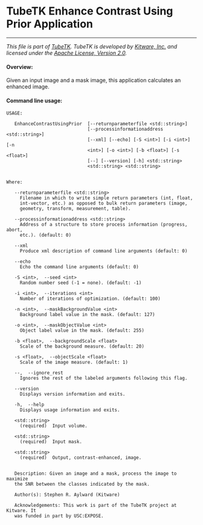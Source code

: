 TubeTK Enhance Contrast Using Prior Application
===============================================

---
*This file is part of [TubeTK](http://www.tubetk.org). TubeTK is developed by [Kitware, Inc.](https://www.kitware.com) and licensed under the [Apache License, Version 2.0](https://www.apache.org/licenses/LICENSE-2.0).*


#### Overview:

Given an input image and a mask image, this application calculates an enhanced image.

#### Command line usage:

```
USAGE:

   EnhanceContrastUsingPrior  [--returnparameterfile <std::string>]
                              [--processinformationaddress <std::string>]
                              [--xml] [--echo] [-S <int>] [-i <int>] [-n
                              <int>] [-o <int>] [-b <float>] [-s <float>]
                              [--] [--version] [-h] <std::string>
                              <std::string> <std::string>


Where:

   --returnparameterfile <std::string>
     Filename in which to write simple return parameters (int, float,
     int-vector, etc.) as opposed to bulk return parameters (image,
     geometry, transform, measurement, table).

   --processinformationaddress <std::string>
     Address of a structure to store process information (progress, abort,
     etc.). (default: 0)

   --xml
     Produce xml description of command line arguments (default: 0)

   --echo
     Echo the command line arguments (default: 0)

   -S <int>,  --seed <int>
     Random number seed (-1 = none). (default: -1)

   -i <int>,  --iterations <int>
     Number of iterations of optimization. (default: 100)

   -n <int>,  --maskBackgroundValue <int>
     Background label value in the mask. (default: 127)

   -o <int>,  --maskObjectValue <int>
     Object label value in the mask. (default: 255)

   -b <float>,  --backgroundScale <float>
     Scale of the background measure. (default: 20)

   -s <float>,  --objectScale <float>
     Scale of the image measure. (default: 1)

   --,  --ignore_rest
     Ignores the rest of the labeled arguments following this flag.

   --version
     Displays version information and exits.

   -h,  --help
     Displays usage information and exits.

   <std::string>
     (required)  Input volume.

   <std::string>
     (required)  Input mask.

   <std::string>
     (required)  Output, contrast-enhanced, image.


   Description: Given an image and a mask, process the image to maximize
   the SNR between the classes indicated by the mask.

   Author(s): Stephen R. Aylward (Kitware)

   Acknowledgements: This work is part of the TubeTK project at Kitware. It
   was funded in part by USC:EXPOSE.
```